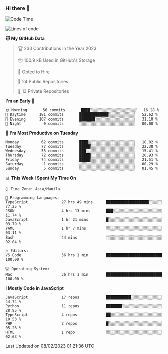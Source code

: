 ### Hi there 👋

<!--START_SECTION:waka-->
![Code Time](http://img.shields.io/badge/Code%20Time-75%20hrs%2014%20mins-blue)

![Lines of code](https://img.shields.io/badge/From%20Hello%20World%20I%27ve%20Written-73%20Thousand%20lines%20of%20code-blue)

**🐱 My GitHub Data** 

> 🏆 233 Contributions in the Year 2023
 > 
> 📦 100.9 kB Used in GitHub's Storage 
 > 
> 💼 Opted to Hire
 > 
> 📜 24 Public Repositories 
 > 
> 🔑 13 Private Repositories  
 > 
**I'm an Early 🐤** 

```text
🌞 Morning       56 commits       ████░░░░░░░░░░░░░░░░░░░░░   16.28 % 
🌆 Daytime      181 commits       █████████████░░░░░░░░░░░░   52.62 % 
🌃 Evening      107 commits       ███████░░░░░░░░░░░░░░░░░░   31.10 % 
🌙 Night          0 commits       ░░░░░░░░░░░░░░░░░░░░░░░░░   00.00 % 

```
📅 **I'm Most Productive on Tuesday** 

```text
Monday          62 commits       ████░░░░░░░░░░░░░░░░░░░░░   18.02 % 
Tuesday         77 commits       █████░░░░░░░░░░░░░░░░░░░░   22.38 % 
Wednesday       53 commits       ███░░░░░░░░░░░░░░░░░░░░░░   15.41 % 
Thursday        72 commits       █████░░░░░░░░░░░░░░░░░░░░   20.93 % 
Friday          74 commits       █████░░░░░░░░░░░░░░░░░░░░   21.51 % 
Saturday         1 commits       ░░░░░░░░░░░░░░░░░░░░░░░░░   00.29 % 
Sunday           5 commits       ░░░░░░░░░░░░░░░░░░░░░░░░░   01.45 % 

```


📊 **This Week I Spent My Time On** 

```text
⌚︎ Time Zone: Asia/Manila

💬 Programming Languages: 
TypeScript               27 hrs 49 mins      ███████████████████░░░░░░   77.25 % 
JSON                     4 hrs 13 mins       ███░░░░░░░░░░░░░░░░░░░░░░   11.74 % 
JavaScript               1 hr 21 mins        █░░░░░░░░░░░░░░░░░░░░░░░░   03.79 % 
YAML                     1 hr 7 mins         ░░░░░░░░░░░░░░░░░░░░░░░░░   03.11 % 
Bash                     44 mins             ░░░░░░░░░░░░░░░░░░░░░░░░░   02.04 % 

🔥 Editors: 
VS Code                  36 hrs 1 min        █████████████████████████   100.00 % 

💻 Operating System: 
Mac                      36 hrs 1 min        █████████████████████████   100.00 % 

```

**I Mostly Code in JavaScript** 

```text
JavaScript               17 repos            ███████████░░░░░░░░░░░░░░   44.74 % 
Python                   11 repos            ███████░░░░░░░░░░░░░░░░░░   28.95 % 
TypeScript               4 repos             ██░░░░░░░░░░░░░░░░░░░░░░░   10.53 % 
PHP                      2 repos             █░░░░░░░░░░░░░░░░░░░░░░░░   05.26 % 
HTML                     1 repo              ░░░░░░░░░░░░░░░░░░░░░░░░░   02.63 % 

```



 Last Updated on 08/02/2023 01:21:36 UTC
<!--END_SECTION:waka-->
